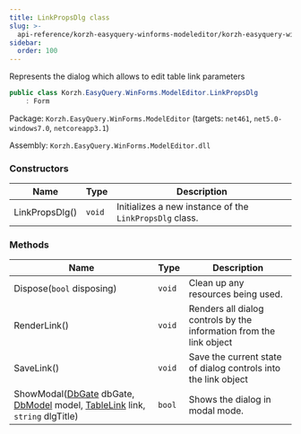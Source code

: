 ```yaml
---
title: LinkPropsDlg class
slug: >-
  api-reference/korzh-easyquery-winforms-modeleditor/korzh-easyquery-winforms-modeleditor-namespace/linkpropsdlg-class
sidebar:
  order: 100
---
```


Represents the dialog which allows to edit table link parameters
```csharp
public class Korzh.EasyQuery.WinForms.ModelEditor.LinkPropsDlg
    : Form

```
Package: `Korzh.EasyQuery.WinForms.ModelEditor` (targets: `net461`, `net5.0-windows7.0`, `netcoreapp3.1`)

Assembly: `Korzh.EasyQuery.WinForms.ModelEditor.dll`

### Constructors

| Name | Type | Description | 
| --- | --- | --- | 
| LinkPropsDlg() | `void` | Initializes a new instance of the `LinkPropsDlg` class. | 


### Methods

| Name | Type | Description | 
| --- | --- | --- | 
| Dispose(`bool` disposing) | `void` | Clean up any resources being used. | 
| RenderLink() | `void` | Renders all dialog controls by the information from the link object | 
| SaveLink() | `void` | Save the current state of dialog controls into the link object | 
| ShowModal([DbGate](///easyquery/docs/api-reference/korzh-easyquery-db/korzh-easyquery-db-namespace/dbgate-class) dbGate, [DbModel](///easyquery/docs/api-reference/korzh-easyquery-db/korzh-easyquery-db-namespace/dbmodel-class) model, [TableLink](///easyquery/docs/api-reference/korzh-easyquery-db/korzh-easyquery-db-namespace/tablelink-class) link, `string` dlgTitle) | `bool` | Shows the dialog in modal mode. |
